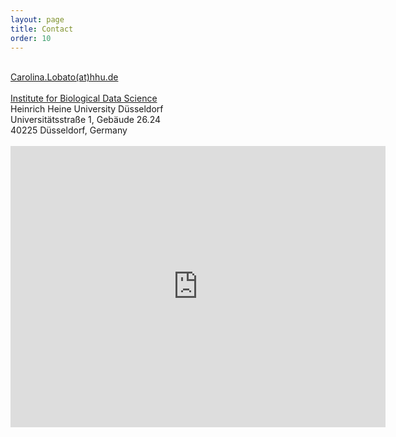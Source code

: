 ```yaml
---
layout: page
title: Contact
order: 10
---
```


<div id="contact">
  <!-- <h1 class="pageTitle">Contact Me</h1> -->
  <div class="post">
    <br>
 <div class="intro"><a href="mailto:Carolina.Lobato(at)hhu.de">Carolina.Lobato(at)hhu.de</a> 
 </div>
 <br>
<a href="https://www.biological-data-science.hhu.de/">Institute for Biological Data Science</a>
 <br>
Heinrich Heine University Düsseldorf 
 <br>
Universitätsstraße 1, Gebäude 26.24
<br>
40225 Düsseldorf, Germany
 <br>
  <br>
<iframe src="https://www.google.com/maps/embed?pb=!1m18!1m12!1m3!1d20006.890871909454!2d6.792862538973838!3d51.18477818857919!2m3!1f0!2f0!3f0!3m2!1i1024!2i768!4f13.1!3m3!1m2!1s0x47b8cb19eb5acb33%3A0xc9099993c2c45dde!2sInstitut%20f%C3%BCr%20Biological%20Data%20Science!5e0!3m2!1sen!2sde!4v1750522970203!5m2!1sen!2sde" width="600" height="450" style="border:0;" allowfullscreen="" loading="lazy" referrerpolicy="no-referrer-when-downgrade"></iframe>